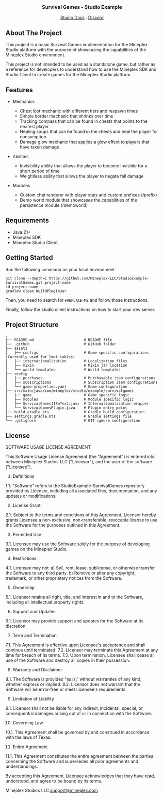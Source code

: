 <br/>
<p align="center">
  <h3 align="center">Survival Games - Studio Example</h3>

  <p align="center">
    <a href="https://studio.mineplex.com/docs">Studio Docs</a>
    .
    <a href="https://discord.gg/mineplex">Discord</a>
  </p>
</p>

## About The Project

This project is a basic Survival Games implementation for the Mineplex Studio platform with the purpose
of showcasing the capabilities of the Mineplex Studio environment.

This project is not intended to be used as a standalone game,
but rather as a reference for developers to understand how to use the Mineplex SDK and Studio Client to
create games for the Mineplex Studio platform.

## Features

* Mechanics
    * Chest loot mechanic with different tiers and respawn times
    * Simple border mechanic that shrinks over time
    * Tracking compass that can be found in chests that points to the nearest player
    * Healing soups that can be found in the chests and heal the player for consumption
    * Damage glow mechanic that applies a glow effect to players that have taken damage


* Abilities
    * Invisibility ability that allows the player to become invisible for a short period of time
    * Weightless ability that allows the player to negate fall damage


* Modules
    * Custom chat renderer with player stats and custom prefixes (/prefix)
    * Demo world module that showcases the capabilities of the persistence module (/demoworld)

## Requirements

- Java 21+
- Mineplex SDK
- Mineplex Studio Client

## Getting Started

Run the following command on your local environment:

```shell
git clone --depth=1 https://github.com/Mineplex-LLC/StudioExample-SurvivalGames.git project-name
cd project-name
gradlew clean buildPluginJar
```

Then, you need to search for `#REPLACE-ME` and follow those instructions.

Finally, follow the studio client instructions on how to start your dev server.

## Project Structure

```shell
.
├── README.md                       # README file
├── .github                         # GitHub folder
├── assets
│   ├── configs                     # Game specific configurations (Currently used for loot tables)
│   ├── internationalization        # Localization files
│   ├── mixin                       # Mixin jar location
│   └── world-templates             # World templates
├── config
│   ├── purchases                   # Purchasable item configurations
│   ├── subscriptions               # Subscription item configurations
│   └── game-properties.yaml        # Game configuration
├── src/main/java/com/mineplex/studio/example/survivalgames
│   ├── game                        # Game specific logic
│   ├── modules                     # Module specific logic
│   ├── SurvivalGamesI18nText.java  # Internationalization wrapper
│   └── SurvivalGamesPlugin.java    # Plugin entry point
├── build.gradle.kts                # Gradle build configuration
├── settings.gradle.kts             # Gradle settings file
└── .gitignore                      # GIT ignore configuration
```

## License

SOFTWARE USAGE LICENSE AGREEMENT

This Software Usage License Agreement (the "Agreement") is entered into between Mineplex Studios LLC ("Licensor"), and
the user of the software ("Licensee").

1. Definitions

1.1. "Software" refers to the StudioExample-SurvivalGames repository provided by Licensor, including all associated
files, documentation, and any updates or modifications.

2. License Grant

2.1. Subject to the terms and conditions of this Agreement, Licensor hereby grants Licensee a non-exclusive,
non-transferable, revocable license to use the Software for the purposes outlined in this Agreement.

3. Permitted Use

3.1. Licensee may use the Software solely for the purpose of developing games on the Mineplex Studio.

4. Restrictions

4.1. Licensee may not:
a) Sell, rent, lease, sublicense, or otherwise transfer the Software to any third party.
b) Remove or alter any copyright, trademark, or other proprietary notices from the Software.

5. Ownership

5.1. Licensor retains all right, title, and interest in and to the Software, including all intellectual property rights.

6. Support and Updates

6.1. Licensor may provide support and updates for the Software at its discretion.

7. Term and Termination

7.1. This Agreement is effective upon Licensee's acceptance and shall continue until terminated.
7.2. Licensor may terminate this Agreement at any time for breach of its terms.
7.3. Upon termination, Licensee shall cease all use of the Software and destroy all copies in their possession.

8. Warranty and Disclaimer

8.1. The Software is provided "as is," without warranties of any kind, whether express or implied.
8.2. Licensor does not warrant that the Software will be error-free or meet Licensee's requirements.

9. Limitation of Liability

9.1. Licensor shall not be liable for any indirect, incidental, special, or consequential damages arising out of or in
connection with the Software.

10. Governing Law

10.1. This Agreement shall be governed by and construed in accordance with the laws of Texas.

11. Entire Agreement

11.1. This Agreement constitutes the entire agreement between the parties concerning the Software and supersedes all
prior agreements and understandings.

By accepting this Agreement, Licensee acknowledges that they have read, understood, and agree to be bound by its terms.

Mineplex Studios LLC
support@mineplex.com
